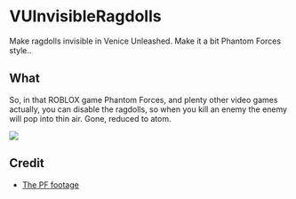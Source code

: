 # VUInvisibleRagdolls
Make ragdolls invisible in Venice Unleashed. Make it a bit Phantom Forces style.. 

## What

So, in that ROBLOX game Phantom Forces, and plenty other video games actually, you can disable the ragdolls, so when you kill an enemy the enemy will pop into thin air. Gone, reduced to atom.

![](https://github.com/Nefomemes/VUInvisibleRagdolls/raw/media/The_PERFECT_SMG_in_phantom_forces.gif)


## Credit
- [The PF footage](https://youtu.be/1XHDk2W4BYA)
